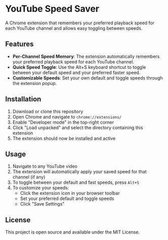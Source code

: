 # YouTube Speed Saver

A Chrome extension that remembers your preferred playback speed for each YouTube channel and allows easy toggling between speeds.

## Features

- **Per-Channel Speed Memory**: The extension automatically remembers your preferred playback speed for each YouTube channel.
- **Quick Speed Toggle**: Use the Alt+S keyboard shortcut to toggle between your default speed and your preferred faster speed.
- **Customizable Speeds**: Set your own default and toggle speeds through the extension popup.

## Installation

1. Download or clone this repository
2. Open Chrome and navigate to `chrome://extensions/`
3. Enable "Developer mode" in the top-right corner
4. Click "Load unpacked" and select the directory containing this extension
5. The extension should now be installed and active

## Usage

1. Navigate to any YouTube video
2. The extension will automatically apply your saved speed for that channel (if any)
3. To toggle between your default and fast speeds, press `Alt+S`
4. To customize your speeds:
   - Click the extension icon in your browser toolbar
   - Set your preferred default and toggle speeds
   - Click "Save Settings"


## License

This project is open source and available under the MIT License. 